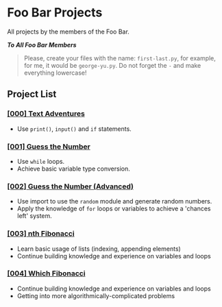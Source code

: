 # Foo Bar Projects

All projects by the members of the Foo Bar.

***To All Foo Bar Members***

> Please, create your files with the name: `first-last.py`, for example, for me, it would be `george-yu.py`. Do not forget the `-` and make everything lowercase!

## Project List

### [[000] Text Adventures](https://github.com/YKPS-FooBar/Projects/tree/master/000%20-%20Text%20Adventures)
* Use `print()`, `input()` and `if` statements.

### [[001] Guess the Number](https://github.com/YKPS-FooBar/Projects/tree/master/001%20-%20Guess%20the%20Number)
* Use `while` loops.
* Achieve basic variable type conversion.

### [[002] Guess the Number (Advanced)](https://github.com/YKPS-FooBar/Projects/tree/master/002%20-%20Guess%20the%20Number%20Advanced)
* Use import to use the `random` module and generate random numbers.
* Apply the knowledge of `for` loops or variables to achieve a 'chances left' system.

### [[003] nth Fibonacci](https://github.com/YKPS-FooBar/Projects/tree/master/003%20-%20nth%20Fibonacci)
* Learn basic usage of lists (indexing, appending elements)
* Continue building knowledge and experience on variables and loops

### [[004] Which Fibonacci](https://github.com/YKPS-FooBar/Projects/tree/master/004%20-%20Which%20Fibonacci)
* Continue building knowledge and experience on variables and loops
* Getting into more algorithmically-complicated problems
